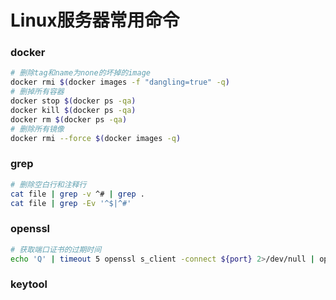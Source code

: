 # Linux服务器常用命令

### docker 

```bash
# 删除tag和name为none的坏掉的image
docker rmi $(docker images -f "dangling=true" -q)
# 删掉所有容器
docker stop $(docker ps -qa)
docker kill $(docker ps -qa)
docker rm $(docker ps -qa)
# 删除所有镜像
docker rmi --force $(docker images -q)
```

### grep 

```bash
# 删除空白行和注释行
cat file | grep -v ^# | grep .
cat file | grep -Ev '^$|^#'
```

### openssl

 ```bash
# 获取端口证书的过期时间
echo 'Q' | timeout 5 openssl s_client -connect ${port} 2>/dev/null | openssl x509 -noout -enddate
 ```

### keytool

